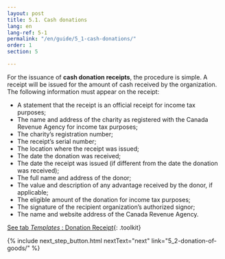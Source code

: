 ```yaml
---
layout: post
title: 5.1. Cash donations
lang: en
lang-ref: 5-1
permalink: "/en/guide/5_1-cash-donations/"
order: 1
section: 5

---
```

For the issuance of **cash donation receipts**, the procedure is simple. A receipt will be issued for the amount of cash received by the organization. The following information must appear on the receipt: 

* A statement that the receipt is an official receipt for income tax purposes;
* The name and address of the charity as registered with the Canada Revenue Agency for income tax purposes;
* The charity’s registration number;
* The receipt’s serial number;
* The location where the receipt was issued;
* The date the donation was received;
* The date the receipt was issued (if different from the date the donation was received);
* The full name and address of the donor;
* The value and description of any advantage received by the donor, if applicable;
* The eligible amount of the donation for income tax purposes;
* The signature of the recipient organization’s authorized signor;
* The name and website address of the Canada Revenue Agency.

[See tab _Templates_ : Donation Receipt]({{site.baseurl}}/en/toolkit/templates/){: .toolkit}

{% include next_step_button.html nextText="next" link="5_2-donation-of-goods/" %}

